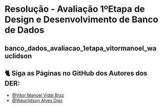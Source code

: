 # Resolução - Avaliação 1ºEtapa de Design e Desenvolvimento de Banco de Dados

## banco_dados_avaliacao_1etapa_vitormanoel_wauclidson

## 🐈 Siga as Páginas no GitHub dos Autores dos DER: 

- [@Vitor Manoel Vidal Braz](https://github.com/WAUCLIDSON)
- [@Wauclidson Alves Dias](https://github.com/WAUCLIDSON)
